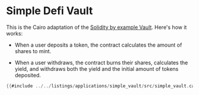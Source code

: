 # Simple Defi Vault

This is the Cairo adaptation of the [Solidity by example Vault](https://solidity-by-example.org/defi/vault/).
Here's how it works:

- When a user deposits a token, the contract calculates the amount of shares to mint.

- When a user withdraws, the contract burns their shares, calculates the yield, and withdraws both the yield and the initial amount of tokens deposited.

```rust
{{#include ../../listings/applications/simple_vault/src/simple_vault.cairo}}
```

